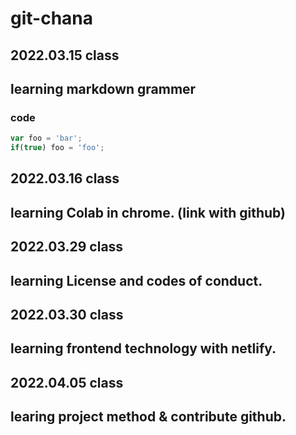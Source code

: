 # git-chana


## 2022.03.15 class

## learning markdown grammer

### code
```javascript 
var foo = 'bar';
if(true) foo = 'foo'; 
```

## 2022.03.16 class

## learning Colab in chrome. (link with github)


## 2022.03.29 class

## learning License and codes of conduct.


## 2022.03.30 class

## learning frontend technology with netlify.


## 2022.04.05 class

## learing project method & contribute github.
